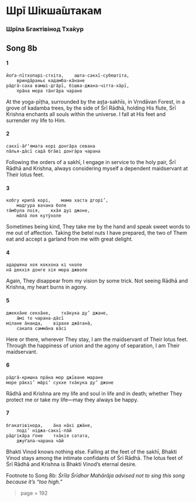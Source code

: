 # Шрī Шікша̄штакам

### Шрīла Бгактівінод Тха̄кур

## Song 8b

#### 1

    йоґа-пīтхопарі-стхіта,    ашта-сакхī-субештіта,
        вринда̄раньє кадамба-ка̄нане
    ра̄дга̄-саха вамші-дга̄рī, бішва-джана-чітта-ха̄рī,
        пра̄на мора та̄нга̄ра чаране

At the yoga-pīṭha, surrounded by the aṣṭa-sakhīs, in Vṛndāvan Forest, in a grove of kadamba trees, by the side of Śrī Rādhā, holding His flute, Śrī Krishna enchants all souls within the universe. I fall at His feet and surrender my life to Him.

#### 2

    сакхī-а̄ґʼямата корі донга̄ра севана
    па̄лья-да̄сī сада̄ бга̄ві донга̄ра чарана

Following the orders of a sakhī, I engage in service to the holy pair, Śrī Rādhā and Krishna, always considering myself a dependent maidservant at Their lotus feet.

#### 3

    кобгу крипа̄ корі,    мама хаста дгорі’,
        мадгура вачана боле
    та̄мбула лоія,    кха̄я дуі джоне,
        ма̄ла̄ лоя кутӯхоле

Sometimes being kind, They take me by the hand and speak sweet words to me out of affection. Taking the betel nuts I have prepared, the two of Them eat and accept a garland from me with great delight.

#### 4

    адаршяна хоя кокхона кі чхоле
    на̄ декхія донге хія мора джволе

Again, They disappear from my vision by some trick. Not seeing Rādhā and Krishna, my heart burns in agony.

#### 5

    джекха̄не секха̄не,    тха̄кука ду’ джане,
        а̄мі то чарана-да̄сī
    мілане а̄нанда,    вірахе джа̄тана̄,
        сакала самма̄на ва̄сі

Here or there, wherever They stay, I am the maidservant of Their lotus feet. Through the happiness of union and the agony of separation, I am Their maidservant.

#### 6

    ра̄дга̄-кришна пра̄на мор джīване маране
    море ра̄кхі’ ма̄рі’ сукхе тха̄кука ду’ джоне

Rādhā and Krishna are my life and soul in life and in death; whether They protect me or take my life—may they always be happy.

#### 7

    бгакатівінода,    а̄на на̄хі джа̄не,
        поді’ ніджа-сакхī-па̄й
    ра̄дгіка̄ра ґоне    тха̄кія сатата,
        джуґала-чарана ча̄й

Bhakti Vinod knows nothing else. Falling at the feet of the sakhī, Bhakti Vinod stays among the intimate confidants of Śrī Rādhā. The lotus feet of Śrī Rādhā and Krishna is Bhakti Vinod’s eternal desire.

Footnote to Song 8b: *Śrīla Śrīdhar Mahārāja advised not to sing this song because it’s “too high.”*


> page = 192